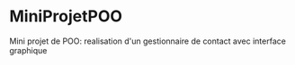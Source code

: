 # MiniProjetPOO
Mini projet de POO: realisation d'un gestionnaire de contact avec interface graphique
